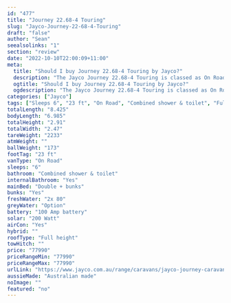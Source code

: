 ```yaml
---
id: "477"
title: "Journey 22.68-4 Touring"
slug: "Jayco-Journey-22-68-4-Touring"
draft: "false"
author: "Sean"
seealsolinks: "1"
section: "review"
date: "2022-10-10T22:00:09+11:00"
meta:
  title: "Should I buy Journey 22.68-4 Touring by Jayco?"
  description: "The Jayco Journey 22.68-4 Touring is classed as On Road, and sleeps 6 people. It is Australian made and comes in at 23 ft. It generally has Combined shower & toilet."
  ogtitle: "Should I buy Journey 22.68-4 Touring by Jayco?"
  ogdescription: "The Jayco Journey 22.68-4 Touring is classed as On Road, and sleeps 6 people. It is Australian made and comes in at 23 ft. It generally has Combined shower & toilet."
categories: ["Jayco"]
tags: ["Sleeps 6", "23 ft", "On Road", "Combined shower & toilet", "Full height", "70 - 80k", "Australian made"]
totalLength: "8.425"
bodyLength: "6.985"
totalHeight: "2.91"
totalWidth: "2.47"
tareWeight: "2233"
atmWeight: ""
ballWeight: "173"
footTag: "23 ft"
vanType: "On Road"
sleeps: "6"
bathroom: "Combined shower & toilet"
internalBathroom: "Yes"
mainBed: "Double + bunks"
bunks: "Yes"
freshWater: "2x 80"
greyWater: "Option"
battery: "100 Amp battery"
solar: "200 Watt"
airCon: "Yes"
hybrid: ""
roofType: "Full height"
towHitch: ""
price: "77990"
priceRangeMin: "77990"
priceRangeMax: "77990"
urlLink: "https://www.jayco.com.au/range/caravans/jayco-journey-caravan/floor-plans/touring/journey-2268-4jy-my22"
aussieMade: "Australian made"
noImage: ""
featured: "no"
---
```

